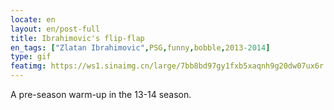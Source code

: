 ```yaml
---
locate: en
layout: en/post-full
title: Ibrahimovic's flip-flap
en_tags: ["Zlatan Ibrahimovic",PSG,funny,bobble,2013-2014]
type: gif
featimg: https://ws1.sinaimg.cn/large/7bb8bd97gy1fxb5xaqnh9g20dw07ux6r.gif
---
```


A pre-season warm-up in the 13-14 season.